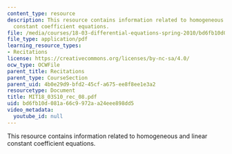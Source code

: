 ```yaml
---
content_type: resource
description: This resource contains information related to homogeneous and  linear
  constant coefficient equations.
file: /media/courses/18-03-differential-equations-spring-2010/bd6fb10d081a66c9972aa24eee898dd5_MIT18_03S10_rec_08.pdf
file_type: application/pdf
learning_resource_types:
- Recitations
license: https://creativecommons.org/licenses/by-nc-sa/4.0/
ocw_type: OCWFile
parent_title: Recitations
parent_type: CourseSection
parent_uid: 4b0e29d9-bfd2-45cf-a675-ee8f8ee1e3a2
resourcetype: Document
title: MIT18_03S10_rec_08.pdf
uid: bd6fb10d-081a-66c9-972a-a24eee898dd5
video_metadata:
  youtube_id: null
---
```

This resource contains information related to homogeneous and  linear constant coefficient equations.